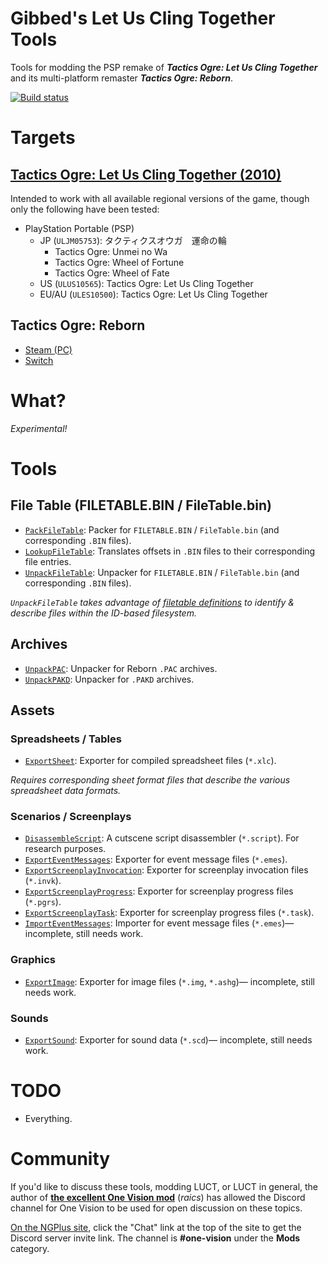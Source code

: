 # Gibbed's Let Us Cling Together Tools

Tools for modding the PSP remake of **_Tactics Ogre: Let Us Cling Together_** and its multi-platform remaster **_Tactics Ogre: Reborn_**.

[![Build status](https://ci.appveyor.com/api/projects/status/9cl2i5x0j2rlwgih/branch/main?svg=true)](https://ci.appveyor.com/project/gibbed/gibbed-letusclingtogether/branch/main)

# Targets

## [Tactics Ogre: Let Us Cling Together (2010)](https://en.wikipedia.org/wiki/Tactics_Ogre%3A_Let_Us_Cling_Together_%282010_video_game%29)

Intended to work with all available regional versions of the game, though only the following have been tested:

* PlayStation Portable (PSP)
    * JP (`ULJM05753`): タクティクスオウガ　運命の輪
        * Tactics Ogre: Unmei no Wa
        * Tactics Ogre: Wheel of Fortune
        * Tactics Ogre: Wheel of Fate
    * US (`ULUS10565`): Tactics Ogre: Let Us Cling Together
    * EU/AU (`ULES10500`): Tactics Ogre: Let Us Cling Together

## Tactics Ogre: Reborn

* [Steam (PC)](https://store.steampowered.com/app/1451090/Tactics_Ogre_Reborn/)
* [Switch](https://www.nintendo.com/store/products/tactics-ogre-reborn-switch/)

# What?

*Experimental!*

# Tools

## File Table (FILETABLE.BIN / FileTable.bin)

* [`PackFileTable`](projects/Gibbed.LetUsClingTogether.PackFileTable): Packer for `FILETABLE.BIN` / `FileTable.bin` (and corresponding `.BIN` files).
* [`LookupFileTable`](projects/Gibbed.LetUsClingTogether.LookupFileTable): Translates offsets in `.BIN` files to their corresponding file entries.
* [`UnpackFileTable`](projects/Gibbed.LetUsClingTogether.UnpackFileTable): Unpacker for `FILETABLE.BIN` / `FileTable.bin` (and corresponding `.BIN` files).

_`UnpackFileTable` takes advantage of [filetable definitions](configs) to identify & describe files within the ID-based filesystem._

## Archives

* [`UnpackPAC`](projects/Gibbed.Reborn.UnpackPAC): Unpacker for Reborn `.PAC` archives.
* [`UnpackPAKD`](projects/Gibbed.TacticsOgre.UnpackPAKD): Unpacker for `.PAKD` archives.

## Assets

### Spreadsheets / Tables

* [`ExportSheet`](projects/Gibbed.TacticsOgre.ExportSheet): Exporter for compiled spreadsheet files (`*.xlc`).

_Requires corresponding sheet format files that describe the various spreadsheet data formats._

### Scenarios / Screenplays

* [`DisassembleScript`](projects/Gibbed.TacticsOgre.DisassembleScript): A cutscene script disassembler (`*.script`). For research purposes.
* [`ExportEventMessages`](projects/Gibbed.LetUsClingTogether.ExportEventMessages): Exporter for event message files (`*.emes`).
* [`ExportScreenplayInvocation`](projects/Gibbed.TacticsOgre.ExportScreenplayInvocation): Exporter for screenplay invocation files (`*.invk`).
* [`ExportScreenplayProgress`](projects/Gibbed.TacticsOgre.ExportScreenplayProgress): Exporter for screenplay progress files (`*.pgrs`).
* [`ExportScreenplayTask`](projects/Gibbed.TacticsOgre.ExportScreenplayTask): Exporter for screenplay progress files (`*.task`).
* [`ImportEventMessages`](projects/Gibbed.LetUsClingTogether.ImportEventMessages): Importer for event message files (`*.emes`)— incomplete, still needs work.

### Graphics

* [`ExportImage`](projects/Gibbed.TacticsOgre.ExportImage): Exporter for image files (`*.img`, `*.ashg`)— incomplete, still needs work.

### Sounds

* [`ExportSound`](projects/Gibbed.LetUsClingTogether.ExportSound): Exporter for sound data (`*.scd`)— incomplete, still needs work.

# TODO

* Everything.

# Community

If you'd like to discuss these tools, modding LUCT, or LUCT in general, the author of **[the excellent One Vision mod](http://ngplus.net/index.php?/files/file/43-tactics-ogre-one-vision/)** (*raics*) has allowed the Discord channel for One Vision to be used for open discussion on these topics.

[On the NGPlus site](http://ngplus.net/), click the "Chat" link at the top of the site to get the Discord server invite link. The channel is **#one-vision** under the **Mods** category.
